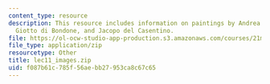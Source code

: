 ```yaml
---
content_type: resource
description: This resource includes information on paintings by Andrea da Firenze,
  Giotto di Bondone, and Jacopo del Casentino.
file: https://ol-ocw-studio-app-production.s3.amazonaws.com/courses/21m-220-early-music-fall-2010/f087b61c785f56aebb27953ca8c67c65_lec11_images.zip
file_type: application/zip
resourcetype: Other
title: lec11_images.zip
uid: f087b61c-785f-56ae-bb27-953ca8c67c65
---
```

